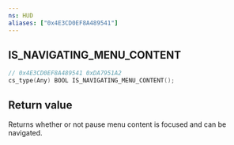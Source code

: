 ```yaml
---
ns: HUD
aliases: ["0x4E3CD0EF8A489541"]
---
```

## IS_NAVIGATING_MENU_CONTENT

```c
// 0x4E3CD0EF8A489541 0xDA7951A2
cs_type(Any) BOOL IS_NAVIGATING_MENU_CONTENT();
```

## Return value
Returns whether or not pause menu content is focused and can be navigated.